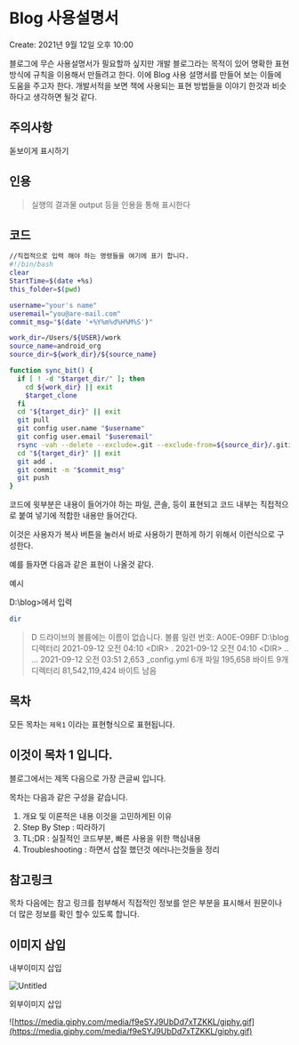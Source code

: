 # Blog 사용설명서

Create: 2021년 9월 12일 오후 10:00

블로그에 무슨 사용설명서가 필요할까 싶지만
개발 블로그라는 목적이 있어 명확한 표현방식에 규칙을 이용해서 만들려고 한다.
이에 Blog 사용 설명서를 만들어 보는 이들에 도움을 주고자 한다.
개발서적을 보면 책에 사용되는 표현 방법들을 이야기 한것과 비슷하다고 생각하면 될것 같다.

## 주의사항

돋보이게 표시하기

## 인용

> 실행의 결과물 output 등을 인용을 통해 표시한다

## 코드

```bash
//직접적으로 입력 해야 하는 명령들을 여기에 표기 합니다.
#!/bin/bash
clear
StartTime=$(date +%s)
this_folder=$(pwd)

username="your's name"
useremail="you@are-mail.com"
commit_msg="$(date '+%Y%m%d%H%M%S')"

work_dir=/Users/${USER}/work
source_name=android_org
source_dir=${work_dir}/${source_name}

function sync_bit() {
  if [ ! -d "$target_dir/" ]; then
    cd ${work_dir} || exit
    $target_clone
  fi
  cd "${target_dir}" || exit
  git pull
  git config user.name "$username"
  git config user.email "$useremail"
  rsync -vah --delete --exclude=.git --exclude-from=${source_dir}/.gitignore  ${source_dir}/ ${target_dir}
  cd "${target_dir}" || exit
  git add .
  git commit -m "$commit_msg"
  git push
}
```

코드에 윗부분은 내용이 들어가야 하는 파일, 콘솔, 등이 표현되고 코드 내부는 직접적으로 붙여 넣기에 적합한 내용만 들어간다. 

이것은 사용자가 복사 버튼을 눌러서 바로 사용하기 편하게 하기 위해서 이런식으로 구성한다.

예를 들자면 다음과 같은 표현이 나올것 같다.

예시

D:\blog>에서 입력

```bash
dir
```

> D 드라이브의 볼륨에는 이름이 없습니다.
볼륨 일련 번호: A00E-09BF
D:\blog 디렉터리
2021-09-12  오전 04:10    <DIR\>          .
2021-09-12  오전 04:10    <DIR\>          ..
...
2021-09-12  오전 03:51             2,653 _config.yml
6개 파일             195,658 바이트
9개 디렉터리  81,542,119,424 바이트 남음

## 목차

모든 목차는 `제목1` 이라는 표현형식으로 표현됩니다.

## 이것이 목차 1 입니다.

블로그에서는 제목 다음으로 가장 큰글씨 입니다.

목차는 다음과 같은 구성을 같습니다.

1. 개요 및 이론적은 내용 이것을 고민하게된 이유
2. Step By Step : 따라하기
3. TL;DR : 실질적인 코드부분, 빠른 사용을 위한 핵심내용
4. Troubleshooting : 하면서 삽질 했던것 에러나는것들을 정리

## 참고링크

목차 다음에는 참고 링크를 첨부해서 직접적인 정보를 얻은 부분을 표시해서 원문이나 더 많은 정보를 확인 할수 있도록 합니다.

## 이미지 삽입

내부이미지 삽입

![Untitled](Untitled.png)


외부이미지 삽입

![https://media.giphy.com/media/f9eSYJ9UbDd7xTZKKL/giphy.gif](https://media.giphy.com/media/f9eSYJ9UbDd7xTZKKL/giphy.gif)


